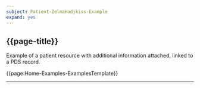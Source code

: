 ```yaml
---
subject: Patient-ZelmaHadjkiss-Example
expand: yes
---
```


## {{page-title}}

Example of a patient resource with additional information attached, linked to a PDS record.

{{page:Home-Examples-ExamplesTemplate}}

---